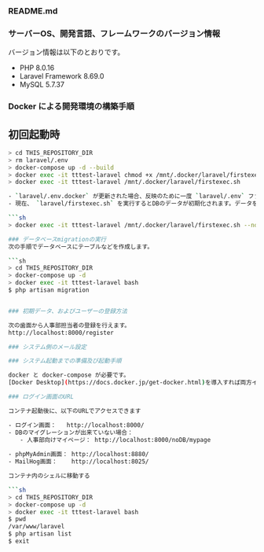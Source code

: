### README.md

### サーバーOS、開発言語、フレームワークのバージョン情報

バージョン情報は以下のとおりです。

- PHP 8.0.16 
- Laravel Framework 8.69.0
- MySQL 5.7.37

### Docker による開発環境の構築手順

## 初回起動時

```sh
> cd THIS_REPOSITORY_DIR
> rm laravel/.env
> docker-compose up -d --build
> docker exec -it tttest-laravel chmod +x /mnt/.docker/laravel/firstexec.sh
> docker exec -it tttest-laravel /mnt/.docker/laravel/firstexec.sh

- `laravel/.env.docker` が更新された場合、反映のために一度 `laravel/.env` ファイルを削除する必要があります。それ以外の場合に `laravel/.env` を削除する必要はありません。  
- 現在、 `laravel/firstexec.sh` を実行するとDBのデータが初期化されます。データを削除したくない場合は、引数 `--nodb` をつけて実行してください。  

```sh
> docker exec -it tttest-laravel /mnt/.docker/laravel/firstexec.sh --nodb

### データベースmigrationの実行
次の手順でデータベースにテーブルなどを作成します。

```sh
> cd THIS_REPOSITORY_DIR
> docker-compose up -d
> docker exec -it tttest-laravel bash
$ php artisan migration


### 初期データ、およびユーザーの登録方法

次の歯面から人事部担当者の登録を行えます。
http://localhost:8000/register

### システム側のメール設定

### システム起動までの準備及び起動手順

docker と docker-compose が必要です。  
[Docker Desktop](https://docs.docker.jp/get-docker.html)を導入すれば両方インストールできます。

### ログイン画面のURL

コンテナ起動後に、以下のURLでアクセスできます  

- ログイン画面：   http://localhost:8000/
- DBのマイグレーションが出来ていない場合：
　　- 人事部向けマイページ： http://localhost:8000/noDB/mypage
  
- phpMyAdmin画面： http://localhost:8880/  
- MailHog画面：    http://localhost:8025/   

コンテナ内のシェルに移動する  

```sh
> cd THIS_REPOSITORY_DIR
> docker-compose up -d
> docker exec -it tttest-laravel bash
$ pwd
/var/www/laravel
$ php artisan list
$ exit
```




